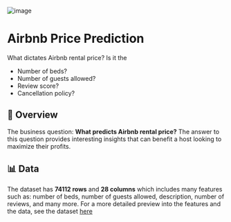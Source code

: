 ![image](https://github.com/VarshaRajan2024/Data-Science-Capstone-Project---Airbnb/assets/158431807/52359779-1093-4378-b48c-b36c517fcd96)

# **Airbnb Price Prediction**
What dictates Airbnb rental price? Is it the
  - Number of beds?
  - Number of guests allowed?
  - Review score?
  - Cancellation policy?

## 📖 **Overview**
The business question: **What predicts Airbnb rental price?**
The answer to this question provides interesting insights that can benefit a host looking to maximize their profits.

## 📊 **Data**
The dataset has **74112 rows** and **28 columns** which includes many features such as: number of beds, number of guests allowed, description, number of reviews, and many more. For a more detailed preview into the features and the data, see the dataset [here](https://www.kaggle.com/datasets/stevezhenghp/airbnb-price-prediction)

